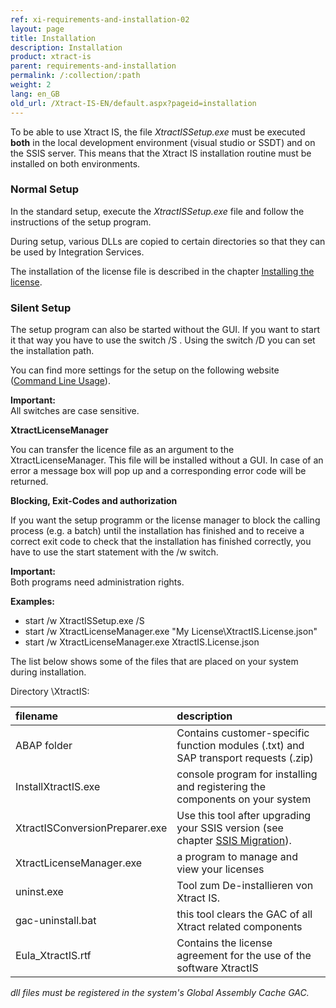 ```yaml
---
ref: xi-requirements-and-installation-02
layout: page
title: Installation
description: Installation
product: xtract-is
parent: requirements-and-installation
permalink: /:collection/:path
weight: 2
lang: en_GB
old_url: /Xtract-IS-EN/default.aspx?pageid=installation
---
```

To be able to use Xtract IS, the file *XtractISSetup.exe* must be executed **both** in the local development environment (visual studio or SSDT) and on the SSIS server. This means that the Xtract IS installation routine must be installed on both environments.

### Normal Setup

In the standard setup, execute the *XtractISSetup.exe* file and follow the instructions of the setup program.

During setup, various DLLs are copied to certain directories so that they can be used by Integration Services. 

The installation of the license file is described in the chapter [Installing the license](https://help.theobald-software.com/en/xtract-is/requirements-and-installation/installing-the-license).

### Silent Setup

The setup program can also be started without the GUI. If you want to start it that way you have to use the switch /S . Using the switch /D you can set the installation path. 

You can find more settings for the setup on the following website ([Command Line Usage](http://nsis.sourceforge.net/Docs/Chapter3.html#3.2.1)).

**Important:**<br> All switches are case sensitive.

**XtractLicenseManager**

You can transfer the licence file as an argument to the XtractLicenseManager. This file will be installed without a GUI. In case of an error a message box will pop up and a corresponding error code will be returned. 

**Blocking, Exit-Codes and authorization**

If you want the setup programm or the license manager to block the calling process  (e.g. a batch) until the installation has finished and to receive a correct exit code to check that the installation has finished correctly, you have to use the start statement with the /w switch.

**Important:**<br> Both programs need administration rights.

**Examples:**

- start /w XtractISSetup.exe /S
- start /w XtractLicenseManager.exe "My License\XtractIS.License.json"
- start /w XtractLicenseManager.exe XtractIS.License.json


The list below shows some of the files that are placed on your system during installation.

Directory \XtractIS\:

|filename | description |
|:----|:---|
| ABAP folder | Contains customer-specific function modules (.txt) and SAP transport requests (.zip)|
| InstallXtractIS.exe | console program for installing and registering the components on your system|
| XtractISConversionPreparer.exe | Use this tool after upgrading your SSIS version (see chapter [SSIS Migration](https://help.theobald-software.com/de/xtract-is/voraussetzungen-und-installation/ssis-migration)).|
| XtractLicenseManager.exe | a program to manage and view your licenses |
| uninst.exe | Tool zum De-installieren von Xtract IS. |
| gac-uninstall.bat | this tool clears the GAC of all Xtract related components|
| Eula_XtractIS.rtf | Contains the license agreement for the use of the software XtractIS|

 *dll files must be registered in the system's Global Assembly Cache GAC.*
<!--stackedit_data:
eyJoaXN0b3J5IjpbLTE4OTcyNzMxODIsMTU5MDczMDgyNCwtOD
czODI2MTE4LDEyMDY5NzU4MTFdfQ==
-->

